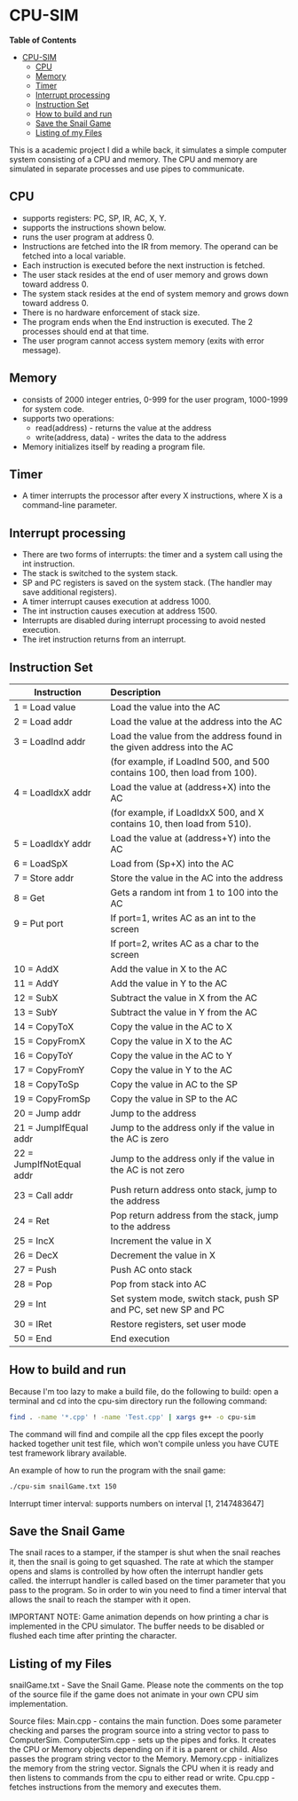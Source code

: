 # CPU-SIM

<!-- markdown-toc start - Don't edit this section. Run M-x markdown-toc-refresh-toc -->

**Table of Contents**

- [CPU-SIM](#cpu-sim)
    - [CPU](#cpu)
    - [Memory](#memory)
    - [Timer](#timer)
    - [Interrupt processing](#interrupt-processing)
    - [Instruction Set](#instruction-set)
    - [How to build and run](#how-to-build-and-run)
    - [Save the Snail Game](#save-the-snail-game)
    - [Listing of my Files](#listing-of-my-files)

<!-- markdown-toc end -->

This is a academic project I did a while back, it simulates a simple computer
system consisting of a CPU and memory. The CPU and memory are simulated in
separate processes and use pipes to communicate.

## CPU
* supports registers: PC, SP, IR, AC, X, Y.
* supports the instructions shown below.
* runs the user program at address 0.
* Instructions are fetched into the IR from memory. The operand can be fetched
  into a local variable.
* Each instruction is executed before the next instruction is fetched.
* The user stack resides at the end of user memory and grows down toward address
  0.
* The system stack resides at the end of system memory and grows down toward
  address 0.
* There is no hardware enforcement of stack size.
* The program ends when the End instruction is executed. The 2 processes should
  end at that time.
* The user program cannot access system memory (exits with error message).

## Memory
* consists of 2000 integer entries, 0-999 for the user program, 1000-1999 for
  system code.
* supports two operations:
  * read(address) - returns the value at the address
  * write(address, data) - writes the data to the address
* Memory initializes itself by reading a program file.


## Timer

* A timer interrupts the processor after every X instructions, where X is a
command-line parameter.

## Interrupt processing

* There are two forms of interrupts: the timer and a system call using the int
  instruction.
* The stack is switched to the system stack.
* SP and PC registers is saved on the system stack. (The handler may save
  additional registers).
* A timer interrupt causes execution at address 1000.
* The int instruction causes execution at address 1500.
* Interrupts are disabled during interrupt processing to avoid nested execution.
* The iret instruction returns from an interrupt.

## Instruction Set

|  Instruction             |  Description
|--------------------------|:-------------------------------------------------------------------------
|  1 = Load value          |  Load the value into the AC
|  2 = Load addr           |  Load the value at the address into the AC
|  3 = LoadInd addr        |  Load the value from the address found in the given address into the AC
|                          |  (for example, if LoadInd 500, and 500 contains 100, then load from 100).
|  4 = LoadIdxX addr       |  Load the value at (address+X) into the AC
|                          |  (for example, if LoadIdxX 500, and X contains 10, then load from 510).
|  5 = LoadIdxY addr       |  Load the value at (address+Y) into the AC
|  6 = LoadSpX             |  Load from (Sp+X) into the AC
|  7 = Store addr          |  Store the value in the AC into the address
|  8 = Get                 |  Gets a random int from 1 to 100 into the AC
|  9 = Put port            |  If port=1, writes AC as an int to the screen
|                          |  If port=2, writes AC as a char to the screen
|  10 = AddX               |  Add the value in X to the AC
|  11 = AddY               |  Add the value in Y to the AC
|  12 = SubX               |  Subtract the value in X from the AC
|  13 = SubY               |  Subtract the value in Y from the AC
|  14 = CopyToX            |  Copy the value in the AC to X
|  15 = CopyFromX          |  Copy the value in X to the AC
|  16 = CopyToY            |  Copy the value in the AC to Y
|  17 = CopyFromY          |  Copy the value in Y to the AC
|  18 = CopyToSp           |  Copy the value in AC to the SP
|  19 = CopyFromSp         |  Copy the value in SP to the AC
|  20 = Jump addr          |  Jump to the address
|  21 = JumpIfEqual addr   |  Jump to the address only if the value in the AC is zero
|  22 = JumpIfNotEqual addr|  Jump to the address only if the value in the AC is not zero
|  23 = Call addr          |  Push return address onto stack, jump to the address
|  24 = Ret                |  Pop return address from the stack, jump to the address
|  25 = IncX               |  Increment the value in X
|  26 = DecX               |  Decrement the value in X
|  27 = Push               |  Push AC onto stack
|  28 = Pop                |  Pop from stack into AC
|  29 = Int                |  Set system mode, switch stack, push SP and PC, set new SP and PC
|  30 = IRet               |  Restore registers, set user mode
|  50 = End                |  End execution

## How to build and run

Because I'm too lazy to make a build file, do the following to build:
open a terminal and cd into the cpu-sim directory
run the following command:

```bash
find . -name '*.cpp' ! -name 'Test.cpp' | xargs g++ -o cpu-sim
```
The command will find and compile all the cpp files except the poorly hacked together unit test file, which won't compile unless you have CUTE test framework library available. 

An example of how to run the program with the snail game:
```bash
./cpu-sim snailGame.txt 150
```

Interrupt timer interval:
supports numbers on interval [1, 2147483647]

## Save the Snail Game
The snail races to a stamper, if the stamper is shut
when the snail reaches it, then the snail is going to get
squashed. The rate at which the stamper opens and slams
is controlled by how often the interrupt handler gets called.
the interrupt handler is called based on the timer parameter
that you pass to the program. So in order to win you need to
find a timer interval that allows the snail to reach the
stamper with it open.

IMPORTANT NOTE: Game animation depends on how printing a char
is implemented in the CPU simulator. The buffer needs to be
disabled or flushed each time after printing the character.

## Listing of my Files

snailGame.txt - Save the Snail Game. Please note the comments on the top of the
                source file if the game does not animate in your own CPU sim
                implementation.

Source files:
Main.cpp - contains the main function. Does some parameter checking and
           parses the program source into a string vector to pass to ComputerSim.
ComputerSim.cpp - sets up the pipes and forks. It creates the CPU or Memory objects
                  depending on if it is a parent or child. Also passes the program
                  string vector to the Memory.
Memory.cpp - initializes the memory from the string vector. Signals the CPU when
             it is ready and then listens to commands from the cpu to either read
             or write.
Cpu.cpp - fetches instructions from the memory and executes them.
